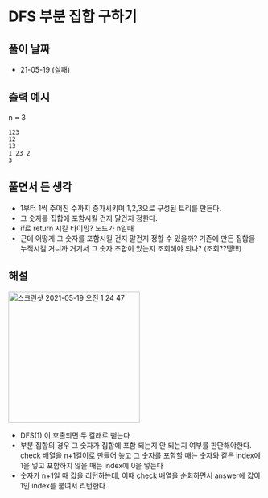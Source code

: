 # DFS 부분 집합 구하기

## 풀이 날짜

- 21-05-19 (실패)

## 출력 예시

n = 3

```
123
12
13
1 23 2
3
```

## 풀면서 든 생각

- 1부터 1씩 주어진 수까지 증가시키며 1,2,3으로 구성된 트리를 만든다.
- 그 숫자를 집합에 포함시킬 건지 말건지 정한다.
- if로 return 시킬 타이밍? 노드가 n일때
- 근데 어떻게 그 숫자를 포함시킬 건지 말건지 정할 수 있을까? 기존에 만든 집합을 누적시킬 거니까 거기서 그 숫자 조합이 있는지 조회해야 되나? (조회??땡!!!)

## 해설

<img width="261" alt="스크린샷 2021-05-19 오전 1 24 47" src="https://user-images.githubusercontent.com/56783350/118688427-01f2b380-b841-11eb-8462-765b659633f3.png">

- DFS(1) 이 호출되면 두 갈래로 뻗는다
- 부분 집합의 경우 그 숫자가 집합에 포함 되는지 안 되는지 여부를 판단해야한다. check 배열을 n+1길이로 만들어 놓고 그 숫자를 포함할 때는 숫자와 같은 index에 1을 넣고 포함하지 않을 때는 index에 0을 넣는다
- 숫자가 n+1일 때 값을 리턴하는데, 이때 check 배열을 순회하면서 answer에 값이 1인 index를 붙여서 리턴한다.
